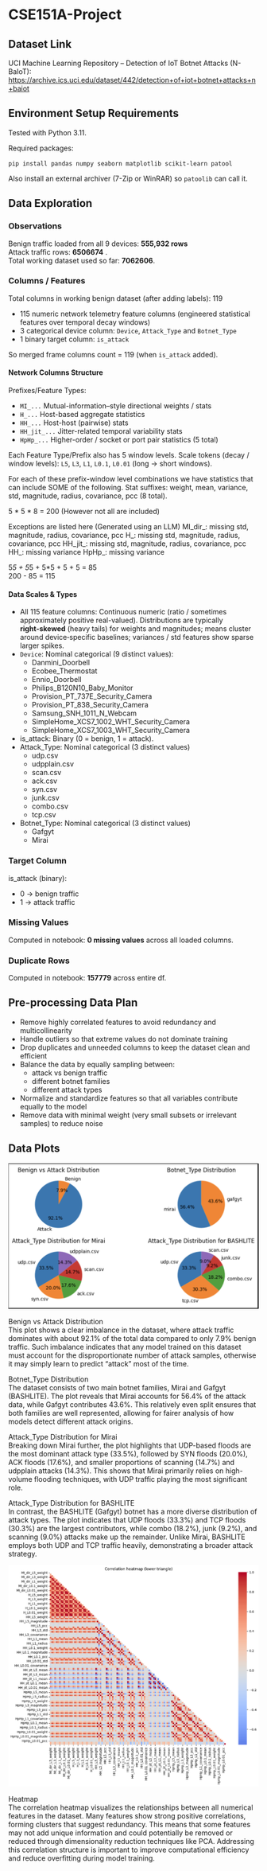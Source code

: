 # CSE151A-Project

## Dataset Link 
UCI Machine Learning Repository – Detection of IoT Botnet Attacks (N-BaIoT):  
https://archive.ics.uci.edu/dataset/442/detection+of+iot+botnet+attacks+n+baiot

## Environment Setup Requirements
Tested with Python 3.11.

Required packages:
```
pip install pandas numpy seaborn matplotlib scikit-learn patool
```
Also install an external archiver (7-Zip or WinRAR) so `patoolib` can call it.

## Data Exploration
### Observations
Benign traffic loaded from all 9 devices: **555,932 rows**   
Attack traffic rows: **6506674** .  
Total working dataset used so far: **7062606**.

### Columns / Features
Total columns in working benign dataset (after adding labels): 119
- 115 numeric network telemetry feature columns (engineered statistical features over temporal decay windows)
- 3 categorical device column: `Device`, `Attack_Type` and `Botnet_Type`
- 1 binary target column: `is_attack`

So merged frame columns count = 119 (when `is_attack` added).

#### Network Columns Structure 
Prefixes/Feature Types:
- `MI_...` Mutual-information–style directional weights / stats
- `H_...` Host-based aggregate statistics
- `HH_...` Host-host (pairwise) stats
- `HH_jit_...` Jitter-related temporal variability stats
- `HpHp_...` Higher-order / socket or port pair statistics
(5 total)

Each Feature Type/Prefix also has 5 window levels. 
Scale tokens (decay / window levels): `L5`, `L3`, `L1`, `L0.1`, `L0.01` (long → short windows).

For each of these prefix-window level combinations we have statistics that can include SOME of the following.
Stat suffixes: weight, mean, variance, std, magnitude, radius, covariance, pcc (8 total).

5 * 5 * 8 = 200 (However not all are included)

Exceptions are listed here (Generated using an LLM)
MI_dir_: missing std, magnitude, radius, covariance, pcc 
H_: missing std, magnitude, radius, covariance, pcc 
HH_jit_: missing std, magnitude, radius, covariance, pcc 
HH_: missing variance 
HpHp_: missing variance

5*5 + 5*5 + 5*5 + 5 + 5 = 85 <br>
200 - 85 = 115


#### Data Scales & Types
- All 115 feature columns: Continuous numeric (ratio / sometimes approximately positive real-valued). Distributions are typically **right‑skewed** (heavy tails) for weights and magnitudes; means cluster around device‑specific baselines; variances / std features show sparse larger spikes.
- `Device`: Nominal categorical (9 distinct values):
	- Danmini_Doorbell
	- Ecobee_Thermostat
	- Ennio_Doorbell
	- Philips_B120N10_Baby_Monitor
	- Provision_PT_737E_Security_Camera
	- Provision_PT_838_Security_Camera
	- Samsung_SNH_1011_N_Webcam
	- SimpleHome_XCS7_1002_WHT_Security_Camera
	- SimpleHome_XCS7_1003_WHT_Security_Camera
- is_attack: Binary (0 = benign, 1 = attack).
- Attack_Type: Nominal categorical (3 distinct values)
    - udp.csv
    - udpplain.csv
    - scan.csv
    - ack.csv
    - syn.csv
    - junk.csv
    - combo.csv
    - tcp.csv
- Botnet_Type: Nominal categorical (3 distinct values)
    - Gafgyt
    - Mirai

### Target Column
is_attack (binary):
- 0 → benign traffic
- 1 → attack traffic 
  
### Missing Values
Computed in notebook: **0 missing values** across all loaded columns.

### Duplicate Rows
Computed in notebook: **157779** across entire df. 

## Pre-processing Data Plan

- Remove highly correlated features to avoid redundancy and multicollinearity
- Handle outliers so that extreme values do not dominate training
- Drop duplicates and unneeded columns to keep the dataset clean and efficient
- Balance the data by equally sampling between:
  - attack vs benign traffic
  - different botnet families
  - different attack types
- Normalize and standardize features so that all variables contribute equally to the model
- Remove data with minimal weight (very small subsets or irrelevant samples) to reduce noise

## Data Plots

![piecharts](images/pie.png)

Benign vs Attack Distribution<br>
This plot shows a clear imbalance in the dataset, where attack traffic dominates with about 92.1% of the total data compared to only 7.9% benign traffic. Such imbalance indicates that any model trained on this dataset must account for the disproportionate number of attack samples, otherwise it may simply learn to predict “attack” most of the time.

Botnet_Type Distribution <br>
The dataset consists of two main botnet families, Mirai and Gafgyt (BASHLITE). The plot reveals that Mirai accounts for 56.4% of the attack data, while Gafgyt contributes 43.6%. This relatively even split ensures that both families are well represented, allowing for fairer analysis of how models detect different attack origins.

Attack_Type Distribution for Mirai <br>
Breaking down Mirai further, the plot highlights that UDP-based floods are the most dominant attack type (33.5%), followed by SYN floods (20.0%), ACK floods (17.6%), and smaller proportions of scanning (14.7%) and udpplain attacks (14.3%). This shows that Mirai primarily relies on high-volume flooding techniques, with UDP traffic playing the most significant role.

Attack_Type Distribution for BASHLITE <br>
In contrast, the BASHLITE (Gafgyt) botnet has a more diverse distribution of attack types. The plot indicates that UDP floods (33.3%) and TCP floods (30.3%) are the largest contributors, while combo (18.2%), junk (9.2%), and scanning (9.0%) attacks make up the remainder. Unlike Mirai, BASHLITE employs both UDP and TCP traffic heavily, demonstrating a broader attack strategy.

![correlation heatmap](images/output.png)

Heatmap <br>
The correlation heatmap visualizes the relationships between all numerical features in the dataset. Many features show strong positive correlations, forming clusters that suggest redundancy. This means that some features may not add unique information and could potentially be removed or reduced through dimensionality reduction techniques like PCA. Addressing this correlation structure is important to improve computational efficiency and reduce overfitting during model training.
